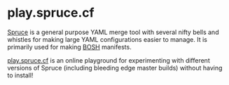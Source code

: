 # play.spruce.cf

[Spruce](http://spruce.cf) is a general purpose YAML merge tool
with several nifty bells and whistles for making large YAML
configurations easier to manage.  It is primarily used for making
[BOSH](http://bosh.io/) manifests.

[play.spruce.cf](http://play.spruce.cf) is an online playground
for experimenting with different versions of Spruce (including
bleeding edge master builds) without having to install!

